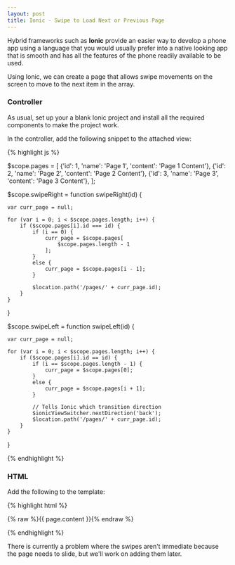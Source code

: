 ```yaml
---
layout: post
title: Ionic - Swipe to Load Next or Previous Page
---
```


Hybrid frameworks such as **Ionic** provide an easier way to develop a phone app using
a language that you would usually prefer into a native looking app that is smooth
and has all the features of the phone readily available to be used.

Using Ionic, we can create a page that allows swipe movements on the screen to
move to the next item in the array.

### Controller

As usual, set up your a blank Ionic project and install all the required components
to make the project work.

In the controller, add the following snippet to the attached view:

{% highlight js %}

$scope.pages = [
	{'id': 1, 'name': 'Page 1', 'content': 'Page 1 Content'},
	{'id': 2, 'name': 'Page 2', 'content': 'Page 2 Content'},
	{'id': 3, 'name': 'Page 3', 'content': 'Page 3 Content'},
];

$scope.swipeRight = function swipeRight(id) {

	var curr_page = null;

	for (var i = 0; i < $scope.pages.length; i++) {
		if ($scope.pages[i].id === id) {
			if (i == 0) {
				curr_page = $scope.pages[
					$scope.pages.length - 1
				];
			}
			else {
				curr_page = $scope.pages[i - 1];
			}

			$location.path('/pages/' + curr_page.id);
		}
	}

}

$scope.swipeLeft = function swipeLeft(id) {

	var curr_page = null;

	for (var i = 0; i < $scope.pages.length; i++) {
		if ($scope.pages[i].id == id) {
			if (i == $scope.pages.length - 1) {
				curr_page = $scope.pages[0];
			}
			else {
				curr_page = $scope.pages[i + 1];
			}

			// Tells Ionic which transition direction
			$ionicViewSwitcher.nextDirection('back');
			$location.path('/pages/' + curr_page.id);
		}
	}

}

{% endhighlight %}

### HTML

Add the following to the template:

{% highlight html %}

<ion-view view-title="page.name">
	<ion-content
		on-swipe-left="swipeLeft()"
		on-swipe-right="swipeRight()"
		>
		{% raw %}{{ page.content }}{% endraw %}
	</ion-content>
</ion-view>

{% endhighlight %}

There is currently a problem where the swipes aren't immediate because the page
needs to slide, but we'll work on adding them later.
